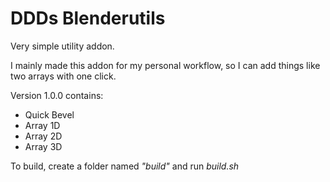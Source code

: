 # DDDs Blenderutils

Very simple utility addon.  

I mainly made this addon for my personal workflow, so I can add things like two arrays with one click.  

Version 1.0.0 contains:
* Quick Bevel
* Array 1D
* Array 2D
* Array 3D

To build, create a folder named *"build"* and run *build.sh*